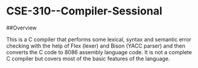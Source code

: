 # CSE-310--Compiler-Sessional

##Overview

This is a C compiler that performs some lexical, syntax and semantic error checking with the help of Flex (lexer) and Bison (YACC parser) and then converts the C code to 8086 assembly language code. It is not a complete C compiler but covers most of the basic features of the language.
